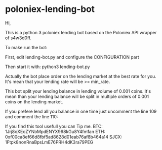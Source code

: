 # poloniex-lending-bot
Hi,

This is a python 3 poloniex lending bot based on the Poloniex API wrapper of s4w3d0ff.

To make run the bot:

First, edit lending-bot.py and configure the CONFIGURATION part

Then start it with:
python3 lending-bot.py

Actually the bot place order on the lending market at the best rate for you.
It's mean that your lending rate will be >= min_rate.

This bot split your lending balance in lending volume of 0.001 coins.
It's mean than your lending balance will be split in multiple orders of 0.001 coins on the lending market.

If you prefere lend all you balance in one time just uncomment the line 109 and comment the line 110:


If you find this tool usefull you can Tip me.
BTC: 1Jrj8oXEoZYNbMpdENYX968kGu8Y4fm1an
ETH: 0xf00ca8ef66d8fbf5ad8628d01eab76af8b464a14
SJCX: 1Ftpk8nonRnaBpsLmE76PRH4dK3ra79PEG
